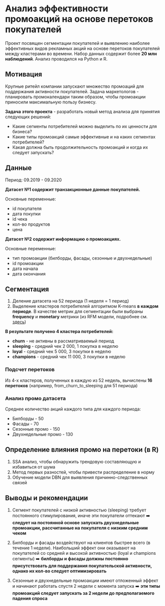 # Анализ эффективности промоакций на основе перетоков покупателей
Проект посвящен сегментации покупателей и выявлению наиболее эффективных видов рекламных акций на основе перетоков покупателей между кластерами во времени. Набор данных содержит более **20 млн наблюдений**. Анализ проводился на Python и R.

## Мотивация
Крупные ритейл компании запускают множество промоаций для поддержания активности покупателей. 
Задача маркетологов - планировать промокалендари таким образом, чтобы 
промоакции приносили максимальную пользу бизнесу.  

**Задача этого проекта** - разработать новый метод анализа для принятия следующих решений:

- Какие сегменты потребителей можно выделить по их ценности для бизнеса?
- Какие типы промоакций самые эффективные и на каких сегментах потребителей?
- Какая должна быть продолжительность промоакций и когда их следует запускать?

## Данные
Период: 09.2019 - 09.2020

**Датасет №1 содержит транзакционные данные покупателей.**

Основные переменные: 
- id покупателя 
- дата покупки
- id чека
- кол-во продуктов
- цена

**Датасет №2 содержит информацию о промоакциях.**

Основные переменные: 
- тип промоакции (билборды, фасады, сезонные и двухнедельные) 
- id промоакции
- дата начала
- дата окончания

## Сегментация 

1. Деление датасета на 52 периода (1 неделя = 1 период)
2. Выделение кластеров потребителей алгоритмом K-means **в каждом периоде**. В качестве метрик для сегментации были выбраны **frequency** и **monetary** метрики (из RFM модели, подробнее см. [здесь](https://www.investopedia.com/terms/r/rfm-recency-frequency-monetary-value.asp))

**В результате получено 4 кластера потребителей:** 

- **churn** - не активны в рассматриваемый период
- **sleeping** - средний чек 2 000, 1 покупка в неделю
- **loyal** - средний чек 5 000, 3 покупки в неделю
- **champions** - средний чек 11 000, 3 покупки в неделю

### Подсчет перетоков 
Из 4-х кластеров, полученных в каждую из 52 недель, вычислены **16 перетоков** (например, from_churn_to_sleeping для 51 периода)

### Анализ промо датасета 
Среднее количество акций каждого типа для каждого периода:

- Билборды - 50
- Фасады - 70
- Сезонные промо - 150
- Двухнедельные промо - 130

## Определение влияния промо на перетоки (в R)

1. SSA анализ, чтобы обнаружить трендовую составляющую и избавиться от шума
2. Метод первых разностей, чтобы привести распределение в норму
3. Обучение модели DBN для выявления причинно-следственных связей

## Выводы и рекомендации


1. Сегмент покупателей с низкой активностью (sleeping) требует постоянного стимулирования, иначе эти покупатели оттекают
:arrow_right: **следует на постоянной основе запускать двухнедельные промоакции, рассчитанные на покупателя с низким средним чеком**

2. Билборды и фасады воздействуют на клиентов быстрее всего (в течение 1 недели). 
Наибольший эффект они оказывают на покупателей со средней и высокой активностью (loyal и champions сегменты)
:arrow_right: **билборды и фасады должны постоянно присутствовать для поддержания покупательской активности, однако их кол-во следует оптимизировать**

3. Сезонные и двухнедельные промоакции имеют отложенный эффект и начинают работать спустя 2 недели с момента запуска
:arrow_right: **эти типы промоакций следует запускать за 2 недели до предполагаемого падения спроса**







    
